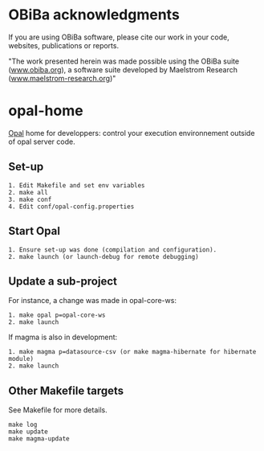 # OBiBa acknowledgments

If you are using OBiBa software, please cite our work in your code, websites, publications or reports.

"The work presented herein was made possible using the OBiBa suite (www.obiba.org), a  software suite developed by Maelstrom Research (www.maelstrom-research.org)"

opal-home
=========

[Opal](https://github.com/obiba/opal) home for developpers: control your execution environnement outside of opal server code.

## Set-up

	1. Edit Makefile and set env variables
	2. make all
	3. make conf
	4. Edit conf/opal-config.properties

## Start Opal

	1. Ensure set-up was done (compilation and configuration).
	2. make launch (or launch-debug for remote debugging)

## Update a sub-project

For instance, a change was made in opal-core-ws:

	1. make opal p=opal-core-ws
	2. make launch

If magma is also in development:

	1. make magma p=datasource-csv (or make magma-hibernate for hibernate module)
	2. make launch

## Other Makefile targets

See Makefile for more details.

	make log
	make update
	make magma-update

